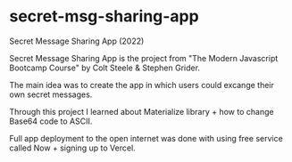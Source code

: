 # secret-msg-sharing-app
Secret Message Sharing App (2022)

Secret Message Sharing App is the project from "The Modern Javascript Bootcamp Course" by Colt Steele & Stephen Grider.

The main idea was to create the app in which users could excange their own secret messages.

Through this project I learned about Materialize library + how to change Base64 code to ASCII.

Full app deployment to the open internet was done with using free service called Now + signing up to Vercel.
